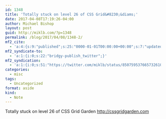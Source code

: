 ```yaml
---
id: 1348
title: 'Totally stuck on level 26 of CSS Grid&#8230;&diams;'
date: 2017-04-08T17:19:26-04:00
author: Michael Bishop
layout: post
guid: http://miklb.com/?p=1348
permalink: /blog/2017/04/08/1348-2/
mf2_cite:
  - 'a:4:{s:9:"published";s:25:"0000-01-01T00:00:00+00:00";s:7:"updated";s:25:"0000-01-01T00:00:00+00:00";s:8:"category";a:1:{i:0;s:0:"";}s:6:"author";a:0:{}}'
mf2_syndicate-to:
  - 'a:1:{i:0;s:22:"bridgy-publish_twitter";}'
mf2_syndication:
  - 'a:1:{i:0;s:51:"https://twitter.com/miklb/status/850759537665732610";}'
categories:
  - misc
tags:
  - Uncategorized
format: aside
kind:
  - Note
---
```

Totally stuck on level 26 of CSS Grid Garden <http://cssgridgarden.com>